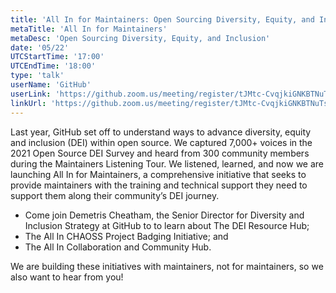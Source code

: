 ```yaml
---
title: 'All In for Maintainers: Open Sourcing Diversity, Equity, and Inclusion'
metaTitle: 'All In for Maintainers'
metaDesc: 'Open Sourcing Diversity, Equity, and Inclusion'
date: '05/22'
UTCStartTime: '17:00'
UTCEndTime: '18:00'
type: 'talk'
userName: 'GitHub'
userLink: 'https://github.zoom.us/meeting/register/tJMtc-CvqjkiGNKBTNuTsKz0SbMFhplVI7xo'
linkUrl: 'https://github.zoom.us/meeting/register/tJMtc-CvqjkiGNKBTNuTsKz0SbMFhplVI7xo'
---
```


Last year, GitHub set off to understand ways to advance diversity, equity and inclusion (DEI) within open source. We captured 7,000+ voices in the 2021 Open Source DEI Survey and heard from 300 community members during the Maintainers Listening Tour. We listened, learned, and now we are launching All In for Maintainers, a comprehensive initiative that seeks to provide maintainers with the training and technical support they need to support them along their community’s DEI journey. 

- Come join Demetris Cheatham, the Senior Director for Diversity and Inclusion Strategy at GitHub to to learn about The DEI Resource Hub; 
- The All In CHAOSS Project Badging Initiative; and
- The All In Collaboration and Community Hub. 

We are building these initiatives with maintainers, not for maintainers, so we also want to hear from you!
